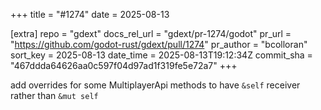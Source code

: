 +++
title = "#1274"
date = 2025-08-13

[extra]
repo = "gdext"
docs_rel_url = "gdext/pr-1274/godot"
pr_url = "https://github.com/godot-rust/gdext/pull/1274"
pr_author = "bcolloran"
sort_key = 2025-08-13
date_time = 2025-08-13T19:12:34Z
commit_sha = "467ddda64626aa0c597f04d97ad1f319fe5e72a7"
+++

add overrides for some MultiplayerApi methods to have `&self` receiver rather than `&mut self`
